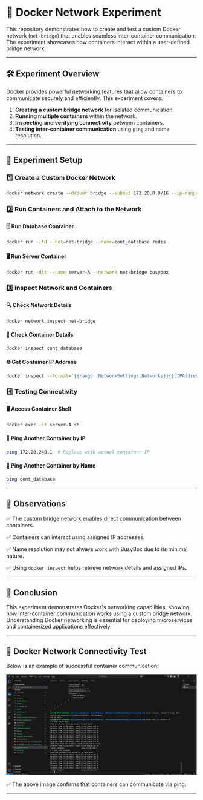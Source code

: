 # 🚀 Docker Network Experiment  

This repository demonstrates how to create and test a custom Docker network (`net-bridge`) that enables seamless inter-container communication. The experiment showcases how containers interact within a user-defined bridge network.  

---  

## 🛠 Experiment Overview  

Docker provides powerful networking features that allow containers to communicate securely and efficiently. This experiment covers:  

1. **Creating a custom bridge network** for isolated communication.  
2. **Running multiple containers** within the network.  
3. **Inspecting and verifying connectivity** between containers.  
4. **Testing inter-container communication** using `ping` and name resolution.  

---  

## 🔧 Experiment Setup  

### **1️⃣ Create a Custom Docker Network**  
```sh
docker network create --driver bridge --subnet 172.20.0.0/16 --ip-range 172.20.240.0/20 net-bridge
```  

### **2️⃣ Run Containers and Attach to the Network**  

#### 🗄 **Run Database Container**  
```sh
docker run -itd --net=net-bridge --name=cont_database redis
```  

#### 🖥 **Run Server Container**  
```sh
docker run -dit --name server-A --network net-bridge busybox
```  

### **3️⃣ Inspect Network and Containers**  

#### 🔍 **Check Network Details**  
```sh
docker network inspect net-bridge
```  

#### 🔎 **Check Container Details**  
```sh
docker inspect cont_database
```  

#### 🌐 **Get Container IP Address**  
```sh
docker inspect --format='{{range .NetworkSettings.Networks}}{{.IPAddress}}{{end}}' cont_database
```  

### **4️⃣ Testing Connectivity**  

#### 🖥 **Access Container Shell**  
```sh
docker exec -it server-A sh
```  

#### 🔗 **Ping Another Container by IP**  
```sh
ping 172.20.240.1  # Replace with actual container IP
```  

#### 🔗 **Ping Another Container by Name**  
```sh
ping cont_database
```  

---  

## 📌 Observations  

✅ The custom bridge network enables direct communication between containers.  

✅ Containers can interact using assigned IP addresses.  

✅ Name resolution may not always work with BusyBox due to its minimal nature.  

✅ Using `docker inspect` helps retrieve network details and assigned IPs.  

---  

## 🏁 Conclusion  

This experiment demonstrates Docker's networking capabilities, showing how inter-container communication works using a custom bridge network. Understanding Docker networking is essential for deploying microservices and containerized applications effectively.  

---  

## 📸 Docker Network Connectivity Test  

Below is an example of successful container communication:  

![Docker Ping Test](docker-pingtest.jpg)  

✅ The above image confirms that containers can communicate via ping.  

---  


